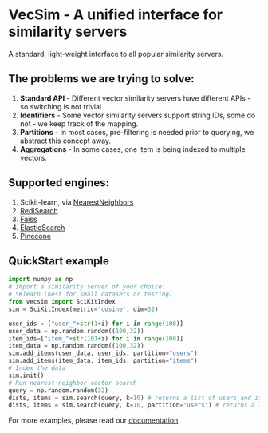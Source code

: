 # VecSim - A unified interface for similarity servers
A standard, light-weight interface to all popular similarity servers.

## The problems we are trying to solve:
1. **Standard API** - Different vector similarity servers have different APIs - so switching is not trivial.
1. **Identifiers** - Some vector similarity servers support string IDs, some do not - we keep track of the mapping.
1. **Partitions** - In most cases, pre-filtering is needed prior to querying, we abstract this concept away.
1. **Aggregations** - In some cases, one item is being indexed to multiple vectors.

## Supported engines:
1. Scikit-learn, via [NearestNeighbors](https://scikit-learn.org/stable/modules/generated/sklearn.neighbors.NearestNeighbors.html)
1. [RediSearch](https://redis.io/docs/stack/search/reference/vectors/)
1. [Faiss](https://github.com/facebookresearch/faiss)
1. [ElasticSearch](https://www.elastic.co)
1. [Pinecone](https://www.pinecone.io)


## QuickStart example
```python
import numpy as np
# Import a similarity server of your choice:
# SKlearn (best for small datasets or testing)
from vecsim import SciKitIndex
sim = SciKitIndex(metric='cosine', dim=32)

user_ids = ["user_"+str(1+i) for i in range(100)]
user_data = np.random.random((100,32))
item_ids=["item_"+str(101+i) for i in range(100)]
item_data = np.random.random((100,32))
sim.add_items(user_data, user_ids, partition="users")
sim.add_items(item_data, item_ids, partition="items")
# Index the data
sim.init()
# Run nearest neighbor vector search
query = np.random.random(32)
dists, items = sim.search(query, k=10) # returns a list of users and items
dists, items = sim.search(query, k=10, partition="users") # returns a list of users only
```

For more examples, please read our [documentation](https://vecsim.readthedocs.io/)